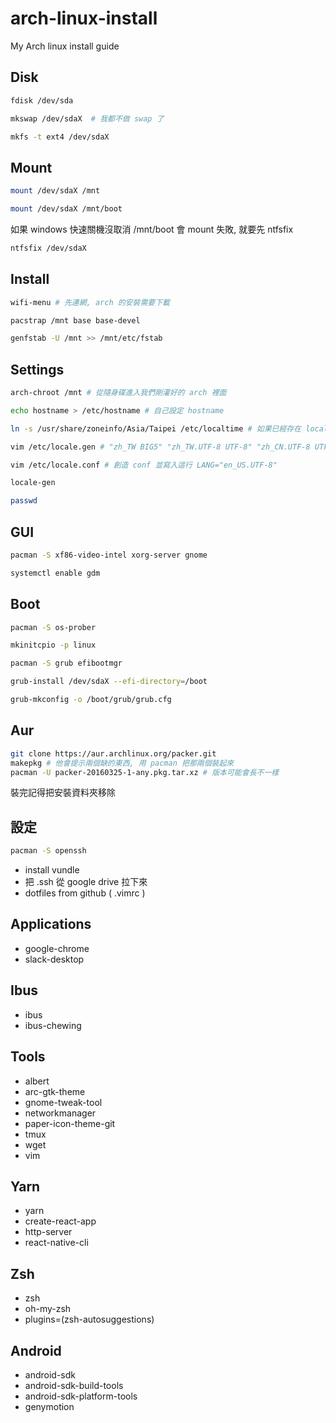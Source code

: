 # arch-linux-install
My Arch linux install guide

## Disk
```bash
fdisk /dev/sda
```
```bash
mkswap /dev/sdaX  # 我都不做 swap 了
```
```bash
mkfs -t ext4 /dev/sdaX
```

## Mount
```bash
mount /dev/sdaX /mnt
```
```bash
mount /dev/sdaX /mnt/boot
```


如果 windows 快速關機沒取消 /mnt/boot 會 mount 失敗, 就要先 ntfsfix
```bash
ntfsfix /dev/sdaX
```
## Install
```bash
wifi-menu # 先連網, arch 的安裝需要下載
```
```bash
pacstrap /mnt base base-devel
```
```bash
genfstab -U /mnt >> /mnt/etc/fstab
```

## Settings
```bash
arch-chroot /mnt # 從隨身碟進入我們剛灌好的 arch 裡面
```
```bash
echo hostname > /etc/hostname # 自己設定 hostname
```
```bash
ln -s /usr/share/zoneinfo/Asia/Taipei /etc/localtime # 如果已經存在 localtime 這個檔案的話就把已經存在的 localtime 改成 localtime.backup
```
```bash
vim /etc/locale.gen # "zh_TW BIG5" "zh_TW.UTF-8 UTF-8" "zh_CN.UTF-8 UTF-8" "en_US.UTF-8 UTF-8" "en_US ISO-8859-1" "chr_US UTF-8"
```
```bash
vim /etc/locale.conf # 創造 conf 並寫入這行 LANG="en_US.UTF-8"
```
```bash
locale-gen
```
```bash
passwd
```

## GUI
```bash
pacman -S xf86-video-intel xorg-server gnome
```
```bash
systemctl enable gdm
```

## Boot
```bash
pacman -S os-prober
```
```bash
mkinitcpio -p linux
```
```bash
pacman -S grub efibootmgr
```
```bash
grub-install /dev/sdaX --efi-directory=/boot
```
```bash
grub-mkconfig -o /boot/grub/grub.cfg
```

## Aur
```bash
git clone https://aur.archlinux.org/packer.git
makepkg # 他會提示兩個缺的東西, 用 pacman 把那兩個裝起來
pacman -U packer-20160325-1-any.pkg.tar.xz # 版本可能會長不一樣
```
裝完記得把安裝資料夾移除

## 設定
```bash
pacman -S openssh
```
* install vundle
* 把 .ssh 從 google drive 拉下來
* dotfiles from github ( .vimrc )



## Applications
* google-chrome
* slack-desktop

## Ibus
* ibus
* ibus-chewing

## Tools
* albert
* arc-gtk-theme
* gnome-tweak-tool
* networkmanager
* paper-icon-theme-git
* tmux
* wget
* vim

## Yarn
* yarn
* create-react-app
* http-server
* react-native-cli

## Zsh
* zsh
* oh-my-zsh
* plugins=(zsh-autosuggestions)

## Android
* android-sdk
* android-sdk-build-tools
* android-sdk-platform-tools
* genymotion

